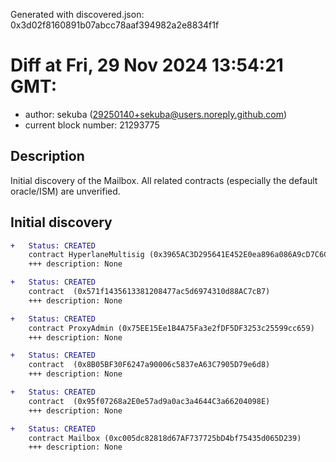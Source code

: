 Generated with discovered.json: 0x3d02f8160891b07abcc78aaf394982a2e8834f1f

# Diff at Fri, 29 Nov 2024 13:54:21 GMT:

- author: sekuba (<29250140+sekuba@users.noreply.github.com>)
- current block number: 21293775

## Description

Initial discovery of the Mailbox. All related contracts (especially the default oracle/ISM) are unverified.

## Initial discovery

```diff
+   Status: CREATED
    contract HyperlaneMultisig (0x3965AC3D295641E452E0ea896a086A9cD7C6C5b6)
    +++ description: None
```

```diff
+   Status: CREATED
    contract  (0x571f1435613381208477ac5d6974310d88AC7cB7)
    +++ description: None
```

```diff
+   Status: CREATED
    contract ProxyAdmin (0x75EE15Ee1B4A75Fa3e2fDF5DF3253c25599cc659)
    +++ description: None
```

```diff
+   Status: CREATED
    contract  (0x8B05BF30F6247a90006c5837eA63C7905D79e6d8)
    +++ description: None
```

```diff
+   Status: CREATED
    contract  (0x95f07268a2E0e57ad9a0ac3a4644C3a66204098E)
    +++ description: None
```

```diff
+   Status: CREATED
    contract Mailbox (0xc005dc82818d67AF737725bD4bf75435d065D239)
    +++ description: None
```
